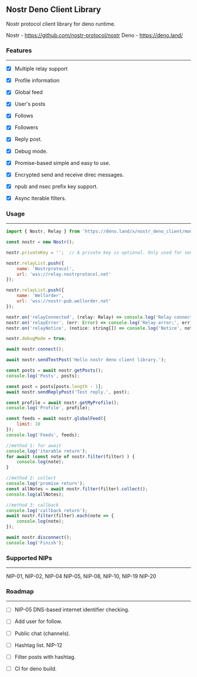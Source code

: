 ## Nostr Deno Client Library
Nostr protocol client library for deno runtime.

Nostr - https://github.com/nostr-protocol/nostr
Deno - https://deno.land/

### Features
---
 - [x] Multiple relay support
 - [x] Profile information
 - [x] Global feed
 - [x] User's posts
 - [x] Follows
 - [x] Followers
 - [x] Reply post.
 - [x] Debug mode.
 - [x] Promise-based simple and easy to use.
 - [x] Encrypted send and receive direc messages.
 - [x] npub and nsec prefix key support.
 - [x] Async iterable filters.


### Usage
---

```javascript
import { Nostr, Relay } from 'https://deno.land/x/nostr_deno_client/mod.ts';

const nostr = new Nostr();

nostr.privateKey = '';  // A private key is optional. Only used for sending posts.

nostr.relayList.push({
    name: 'Nostrprotocol',
    url: 'wss://relay.nostrprotocol.net'
});

nostr.relayList.push({
    name: 'Wellorder',
    url: 'wss://nostr-pub.wellorder.net'
});

nostr.on('relayConnected', (relay: Relay) => console.log('Relay connected.', relay.name));
nostr.on('relayError', (err: Error) => console.log('Relay error;', err));
nostr.on('relayNotice', (notice: string[]) => console.log('Notice', notice));

nostr.debugMode = true;

await nostr.connect();

await nostr.sendTextPost('Hello nostr deno client library.');

const posts = await nostr.getPosts();
console.log('Posts', posts);

const post = posts[posts.length - 1];
await nostr.sendReplyPost('Test reply.', post);

const profile = await nostr.getMyProfile();
console.log('Profile', profile);

const feeds = await nostr.globalFeed({
    limit: 10
});
console.log('Feeds', feeds);

//method 1: for await
console.log('iterable return');
for await (const note of nostr.filter(filter) ) {
    console.log(note);
}

//method 2: collect
console.log('promise return');
const allNotes = await nostr.filter(filter).collect();
console.log(allNotes);

//method 3: callback
console.log('callback return');
await nostr.filter(filter).each(note => {
    console.log(note);
});

await nostr.disconnect();
console.log('Finish');
```

### Supported NIPs
---

NIP-01, NIP-02, NIP-04 NIP-05, NIP-08, NIP-10, NIP-19 NIP-20

### Roadmap
---

 - [ ] NIP-05 DNS-based internet identifier checking.
 - [ ] Add user for follow.
 - [ ] Public chat (channels).
 - [ ] Hashtag list. NIP-12
 - [ ] Filter posts with hashtag.
 - [ ] CI for deno build.
 
